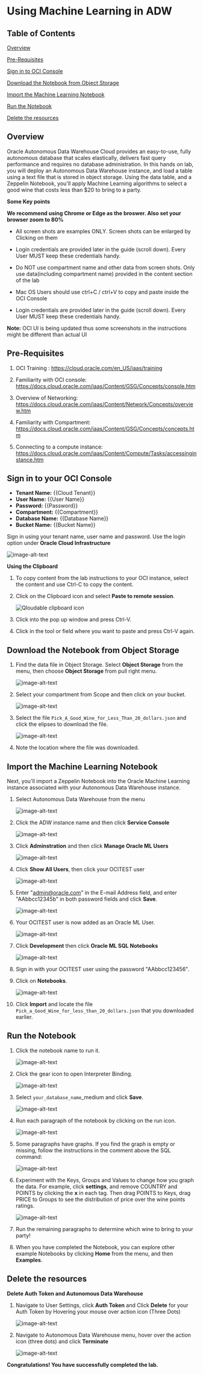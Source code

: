 # Using Machine Learning in ADW

## Table of Contents

[Overview](#overview)

[Pre-Requisites](#pre-requisites)

[Sign in to OCI Console](#sign-in-to-your-oci-console)

[Download the Notebook from Object Storage](#download-the-notebook-from-object-storage)

[Import the Machine Learning Notebook](#import-the-machine-learning-notebook)

[Run the Notebook](#run-the-notebook)

[Delete the resources](#delete-the-resources)

## Overview

Oracle Autonomous Data Warehouse Cloud provides an easy-to-use, fully autonomous database that scales elastically, delivers fast query performance and requires no database administration. In this hands on lab, you will deploy an Autonomous Data Warehouse instance, and load a table using a text file that is stored in object storage. Using the data table, and a Zeppelin Notebook, you'll apply Machine Learning algorithms to select a good wine that costs less than $20 to bring to a party.

**Some Key points**

**We recommend using Chrome or Edge as the broswer. Also set your browser zoom to 80%**

- All screen shots are examples ONLY. Screen shots can be enlarged by Clicking on them

- Login credentials are provided later in the guide (scroll down). Every User MUST keep these credentials handy.

- Do NOT use compartment name and other data from screen shots. Only use  data(including compartment name) provided in the content section of the lab

- Mac OS Users should use ctrl+C / ctrl+V to copy and paste inside the OCI Console

- Login credentials are provided later in the guide (scroll down). Every User MUST keep these credentials handy.

**Note:** OCI UI is being updated thus some screenshots in the instructions might be different than actual UI

## Pre-Requisites

1. OCI Training : https://cloud.oracle.com/en_US/iaas/training

2. Familiarity with OCI console: https://docs.cloud.oracle.com/iaas/Content/GSG/Concepts/console.htm

3. Overview of Networking: https://docs.cloud.oracle.com/iaas/Content/Network/Concepts/overview.htm

4. Familiarity with Compartment: https://docs.cloud.oracle.com/iaas/Content/GSG/Concepts/concepts.htm

5. Connecting to a compute instance: https://docs.cloud.oracle.com/iaas/Content/Compute/Tasks/accessinginstance.htm


## Sign in to your OCI Console

* **Tenant Name:** {{Cloud Tenant}}
* **User Name:** {{User Name}}
* **Password:** {{Password}}
* **Compartment:** {{Compartment}}
* **Database Name:** {{Database Name}}
* **Bucket Name:** {{Bucket Name}}

Sign in using your tenant name, user name and password. Use the login option under **Oracle Cloud Infrastructure**

<img src="https://raw.githubusercontent.com/oracle/learning-library/master/oci-library/qloudable/Grafana/img/Grafana_015.PNG" alt="image-alt-text">

**Using the Clipboard**

1. To copy content from the lab instructions to your OCI instance, select the content and use Ctrl-C to copy the content.

2. Click on the Clipboard icon and select **Paste to remote session**.

   <img src="https://raw.githubusercontent.com/oracle/learning-library/master/oci-library/qloudable/MachineLearning_ADW/img/ADW_CLIP.png" alt="Qloudable clipboard icon">

3. Click into the pop up window and press Ctrl-V.

4. Click in the tool or field where you want to paste and press Ctrl-V again.

## Download the Notebook from Object Storage

1. Find the data file in Object Storage. Select **Object Storage** from the menu, then choose **Object Storage** from pull right menu.

   <img src="https://raw.githubusercontent.com/oracle/learning-library/master/oci-library/qloudable/MachineLearning_ADW/img/ADW_ML_OBJ_000.png" alt="image-alt-text">

2. Select your compartment from Scope and then click on your bucket.

   <img src="https://raw.githubusercontent.com/oracle/learning-library/master/oci-library/qloudable/MachineLearning_ADW/img/ADW_ML_OBJ_001.png" alt="image-alt-text">

3. Select the file <code>Pick_A_Good_Wine_for_Less_Than_20_dollars.json</code> and click the elipses to download the file.

   <img src="https://raw.githubusercontent.com/oracle/learning-library/master/oci-library/qloudable/MachineLearning_ADW/img/ADW_download.png" alt="image-alt-text">

6. Note the location where the file was downloaded.

## Import the Machine Learning Notebook

Next, you'll import a Zeppelin Notebook into the Oracle Machine Learning instance associated with your Autonomous Data Warehouse instance.

1. Select Autonomous Data Warehouse from the menu

   <img src="https://raw.githubusercontent.com/oracle/learning-library/master/oci-library/qloudable/MachineLearning_ADW/img/ADW_Instance.png" alt="image-alt-text">

2. Click the ADW instance name and then click **Service Console**

   <img src="https://raw.githubusercontent.com/oracle/learning-library/master/oci-library/qloudable/MachineLearning_ADW/img/ADW_Service_Console.png" alt="image-alt-text">

3. Click **Adminstration** and then click **Manage Oracle ML Users**

   <img src="https://raw.githubusercontent.com/oracle/learning-library/master/oci-library/qloudable/MachineLearning_ADW/img/ADW_OPEN_ADMIN.png" alt="image-alt-text">

4. Click **Show All Users**, then click your OCITEST user

   <img src="https://raw.githubusercontent.com/oracle/learning-library/master/oci-library/qloudable/MachineLearning_ADW/img/ADW_ML_USER_01.png" alt="image-alt-text">

5. Enter "admin@oracle.com" in the E-mail Address field, and enter "AAbbcc12345b" in both password fields and click **Save**.

   <img src="https://raw.githubusercontent.com/oracle/learning-library/master/oci-library/qloudable/MachineLearning_ADW/img/ADW_ML_USER_02.png" alt="image-alt-text">

6. Your OCITEST user is now added as an Oracle ML User.

   <img src="https://raw.githubusercontent.com/oracle/learning-library/master/oci-library/qloudable/MachineLearning_ADW/img/ADW_ML_USER_03.png" alt="image-alt-text">

7. Click **Development** then click **Oracle ML SQL Notebooks**

   <img src="https://raw.githubusercontent.com/oracle/learning-library/master/oci-library/qloudable/MachineLearning_ADW/img/ADW_OPEN_ML.png" alt="image-alt-text">

8. Sign in with your OCITEST user using the password "AAbbcc123456".

9. Click on **Notebooks**.

   <img src="https://raw.githubusercontent.com/oracle/learning-library/master/oci-library/qloudable/MachineLearning_ADW/img/ADW_ML_NOTEBOOK.png" alt="image-alt-text">

10. Click **Import** and locate the file <code>Pick_a_Good_Wine_for_less_than_20_dollars.json</code> that you downloaded earlier.

## Run the Notebook

1. Click the notebook name to run it.

    <img src="https://raw.githubusercontent.com/oracle/learning-library/master/oci-library/qloudable/MachineLearning_ADW/img/ADW_OPEN_NOTEBOOK.png" alt="image-alt-text">

2. Click the gear icon to open Interpreter Binding.

    <img src="https://raw.githubusercontent.com/oracle/learning-library/master/oci-library/qloudable/MachineLearning_ADW/img/ADW_NOTEBOOK_INTER_BIND.png" alt="image-alt-text">

3. Select <code>your_database_name</code>_medium and click **Save**.

    <img src="https://raw.githubusercontent.com/oracle/learning-library/master/oci-library/qloudable/MachineLearning_ADW/img/ADW_NOTEBOOK_SELECT_BIND.png" alt="image-alt-text">

4. Run each paragraph of the notebook by clicking on the run icon.

    <img src="https://raw.githubusercontent.com/oracle/learning-library/master/oci-library/qloudable/MachineLearning_ADW/img/ADW_NOTEBOOK_RUN.png" alt="image-alt-text">

5. Some paragraphs have graphs. If you find the graph is empty or missing, follow the instructions in the comment above the SQL command:

    <img src="https://raw.githubusercontent.com/oracle/learning-library/master/oci-library/qloudable/MachineLearning_ADW/img/ADW_NOTEBOOK_RUN2.png" alt="image-alt-text">

6. Experiment with the Keys, Groups and Values to change how you graph the data. For example, click **settings**, and remove COUNTRY and POINTS by clicking the **x** in each tag. Then drag POINTS to Keys, drag PRICE to Groups to see the distribution of price over the wine points ratings.

    <img src="https://raw.githubusercontent.com/oracle/learning-library/master/oci-library/qloudable/MachineLearning_ADW/img/ADW_NOTEBOOK_RUN3.png" alt="image-alt-text">

7. Run the remaining paragraphs to determine which wine to bring to your party!

8. When you have completed the Notebook, you can explore other example Notebooks by clicking **Home** from the menu, and then **Examples**.

## Delete the resources

**Delete Auth Token and Autonomous Data Warehouse**

1. Navigate to User Settings, click **Auth Token** and Click **Delete** for your Auth Token by Hovering your mouse over action icon (Three Dots)

   <img src="https://raw.githubusercontent.com/oracle/learning-library/master/oci-library/qloudable/MachineLearning_ADW/img/ADW_017.PNG" alt="image-alt-text">

2. Navigate to Autonomous Data Warehouse menu, hover over the action icon (three dots) and click **Terminate**

   <img src="https://raw.githubusercontent.com/oracle/learning-library/master/oci-library/qloudable/MachineLearning_ADW/img/ADW_018.PNG" alt="image-alt-text">

**Congratulations! You have successfully completed the lab.**


